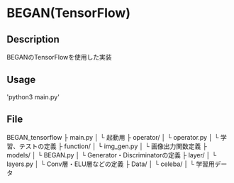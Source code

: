 BEGAN(TensorFlow)
====

## Description
BEGANのTensorFlowを使用した実装

## Usage
'python3 main.py'

## File
BEGAN_tensorflow
 ├ main.py
 │  └ 起動用
 ├ operator/
 │  └ operator.py
 │    └ 学習、テストの定義
 ├ function/
 │  └ img_gen.py
 │    └ 画像出力関数定義
 ├ models/
 │  └ BEGAN.py
 │    └ Generator・Discriminatorの定義
 ├ layer/
 │  └ layers.py
 │    └ Conv層・ELU層などの定義
 ├ Data/
 │  └  celeba/
 │    └ 学習用データ
